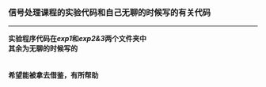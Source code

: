 ### 信号处理课程的实验代码和自己无聊的时候写的有关代码
___
**实验程序代码在*exp1*和*exp2&3*两个文件夹中**
<br />
**其余为无聊的时候写的**
<br />
<br />
<br />
**希望能被拿去借鉴，有所帮助**